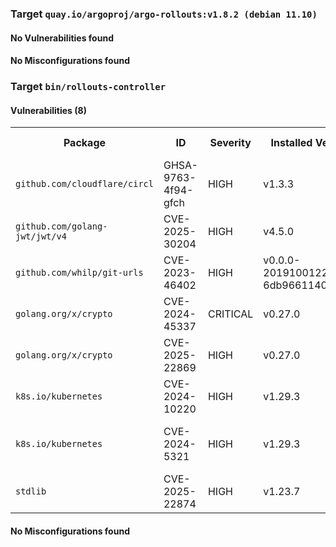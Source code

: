 
<h3>Target <code>quay.io/argoproj/argo-rollouts:v1.8.2 (debian 11.10)</code></h3>
<h4>No Vulnerabilities found</h4>
<h4>No Misconfigurations found</h4>
<h3>Target <code>bin/rollouts-controller</code></h3>
<h4>Vulnerabilities (8)</h4>
<table>
    <tr>
        <th>Package</th>
        <th>ID</th>
        <th>Severity</th>
        <th>Installed Version</th>
        <th>Fixed Version</th>
    </tr>
    <tr>
        <td><code>github.com/cloudflare/circl</code></td>
        <td>GHSA-9763-4f94-gfch</td>
        <td>HIGH</td>
        <td>v1.3.3</td>
        <td>1.3.7</td>
    </tr>
    <tr>
        <td><code>github.com/golang-jwt/jwt/v4</code></td>
        <td>CVE-2025-30204</td>
        <td>HIGH</td>
        <td>v4.5.0</td>
        <td>4.5.2</td>
    </tr>
    <tr>
        <td><code>github.com/whilp/git-urls</code></td>
        <td>CVE-2023-46402</td>
        <td>HIGH</td>
        <td>v0.0.0-20191001220047-6db9661140c0</td>
        <td></td>
    </tr>
    <tr>
        <td><code>golang.org/x/crypto</code></td>
        <td>CVE-2024-45337</td>
        <td>CRITICAL</td>
        <td>v0.27.0</td>
        <td>0.31.0</td>
    </tr>
    <tr>
        <td><code>golang.org/x/crypto</code></td>
        <td>CVE-2025-22869</td>
        <td>HIGH</td>
        <td>v0.27.0</td>
        <td>0.35.0</td>
    </tr>
    <tr>
        <td><code>k8s.io/kubernetes</code></td>
        <td>CVE-2024-10220</td>
        <td>HIGH</td>
        <td>v1.29.3</td>
        <td>1.28.12, 1.29.7, 1.30.3</td>
    </tr>
    <tr>
        <td><code>k8s.io/kubernetes</code></td>
        <td>CVE-2024-5321</td>
        <td>HIGH</td>
        <td>v1.29.3</td>
        <td>1.27.16, 1.28.12, 1.29.7, 1.30.3</td>
    </tr>
    <tr>
        <td><code>stdlib</code></td>
        <td>CVE-2025-22874</td>
        <td>HIGH</td>
        <td>v1.23.7</td>
        <td>1.23.10, 1.24.4</td>
    </tr>
</table>
<h4>No Misconfigurations found</h4>
